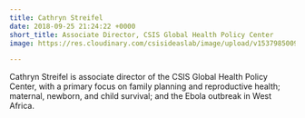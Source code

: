 ```yaml
---
title: Cathryn Streifel
date: 2018-09-25 21:24:22 +0000
short_title: Associate Director, CSIS Global Health Policy Center
image: https://res.cloudinary.com/csisideaslab/image/upload/v1537985009/health-commission/Streifel_Cathryn.jpg

---
```

Cathryn Streifel is associate director of the CSIS Global Health Policy Center, with a primary focus on family planning and reproductive health; maternal, newborn, and child survival; and the Ebola outbreak in West Africa.
